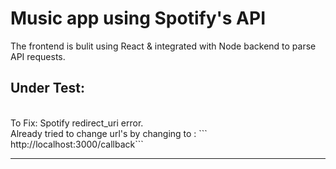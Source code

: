 # Music app using Spotify's API

The frontend is bulit using React & integrated with
Node backend to parse API requests. 

## Under Test: 
<br>
To Fix: Spotify redirect_uri error. 
<br>
Already tried to change url's by changing to :
``` http://localhost:3000/callback```

<br>

----------------------------------------------------------